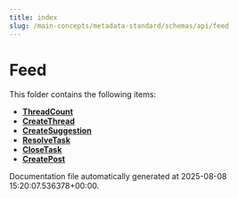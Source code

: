 ```yaml
---
title: index
slug: /main-concepts/metadata-standard/schemas/api/feed
---
```


# Feed

This folder contains the following items:

- [**ThreadCount**](/main-concepts/metadata-standard/schemas/api/feed/threadcount)
- [**CreateThread**](/main-concepts/metadata-standard/schemas/api/feed/createthread)
- [**CreateSuggestion**](/main-concepts/metadata-standard/schemas/api/feed/createsuggestion)
- [**ResolveTask**](/main-concepts/metadata-standard/schemas/api/feed/resolvetask)
- [**CloseTask**](/main-concepts/metadata-standard/schemas/api/feed/closetask)
- [**CreatePost**](/main-concepts/metadata-standard/schemas/api/feed/createpost)


Documentation file automatically generated at 2025-08-08 15:20:07.536378+00:00.
